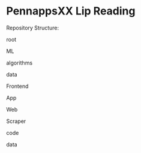 # PennappsXX Lip Reading

Repository Structure:

root

 ML

  algorithms

  data

 Frontend
  
  App
  
  Web
 
 Scraper
  
  code
  
  data
